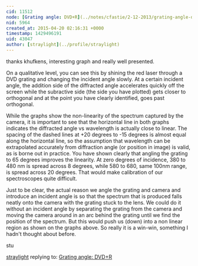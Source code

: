 ```yaml
---
cid: 11512
node: [Grating angle: DVD+R](../notes/cfastie/2-12-2013/grating-angle-dvdr)
nid: 5964
created_at: 2015-04-20 02:16:31 +0000
timestamp: 1429496191
uid: 43047
author: [straylight](../profile/straylight)
---
```


thanks khufkens, interesting graph and really well presented.

On a qualitative level, you can see this by shining the red laser through a DVD grating and changing the incident angle slowly. At a certain incident angle, the addition side of the diffracted angle accelerates quickly off the screen while the subractive side (the side you have plotted) gets closer to orthogonal and at the point you have clearly identified, goes past orthogonal.

While the graphs show the non-linearity of the spectrum captured by the camera, it is important to see that the horizontal line in both graphs indicates the diffracted angle vs wavelength is actually close to linear. The spacing of the dashed lines at +20 degrees to -15 degrees is almost equal along the horizontal line, so the assumption that wavelength can be extrapolated accurately from diffraction angle (or position in image) is valid, as is borne out in practice. You have shown clearly that angling the grating to 65 degrees improves the linearity. At zero degrees of incidence, 380 to 480 nm is spread across 8 degrees, while 580 to 680, same 100nm range,  is spread across 20 degrees. That would make calibration of our spectroscopes quite difficult.

Just to be clear, the actual reason we angle the grating and camera and introduce an incident angle is so that the spectrum that is produced falls neatly onto the camera with the grating stuck to the lens. We could do it without an incident angle by separating the grating from the camera and moving the camera around in an arc behind the grating until we find the position of the spectrum. But this would push us (down) into a non linear region as shown on the graphs above. So really it is a win-win, something I hadn't thought about before.

stu





[straylight](../profile/straylight) replying to: [Grating angle: DVD+R](../notes/cfastie/2-12-2013/grating-angle-dvdr)

